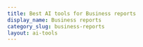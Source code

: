 ```yaml
---
title: Best AI tools for Business reports
display_name: Business reports
category_slug: business-reports
layout: ai-tools
---
```


